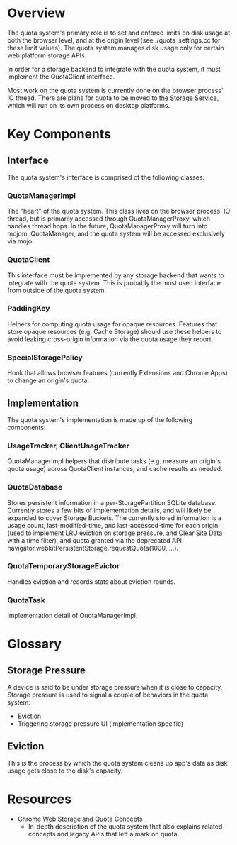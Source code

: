# Overview

The quota system's primary role is to set and enforce limits on disk usage at
both the browser level, and at the origin level (see ./quota_settings.cc for
these limit values). The quota system manages disk usage only for certain web
platform storage APIs.

In order for a storage backend to integrate with the quota system, it must
implement the QuotaClient interface.

Most work on the quota system is currently done on the browser process' IO
thread.  There are plans for quota to be moved to [the Storage
Service](https://docs.google.com/document/d/1v83XKVxnasgf2uNfb_Uc-rfhDa3-ynNP23yU2DWqshI/),
which will run on its own process on desktop platforms.

# Key Components
## Interface
The quota system's interface is comprised of the following classes:

### QuotaManagerImpl
The "heart" of the quota system. This class lives on the browser
process' IO thread, but is primarily accessed through QuotaManagerProxy, which
handles thread hops. In the future, QuotaManagerProxy will turn into
mojom::QuotaManager, and the quota system will be accessed exclusively via mojo.

### QuotaClient
This interface must be implemented by any storage backend that wants to
integrate with the quota system. This is probably the most used interface from
outside of the quota system.

### PaddingKey
Helpers for computing quota usage for opaque resources. Features that store
opaque resources (e.g. Cache Storage) should use these helpers to avoid
leaking cross-origin information via the quota usage they report.

### SpecialStoragePolicy
Hook that allows browser features (currently Extensions and Chrome Apps) to
change an origin's quota.

## Implementation
The quota system's implementation is made up of the following components:

### UsageTracker, ClientUsageTracker
QuotaManagerImpl helpers that distribute tasks (e.g. measure an origin's quota
usage) across QuotaClient instances, and cache results as needed.

### QuotaDatabase
Stores persistent information in a per-StoragePartition SQLite database.
Currently stores a few bits of implementation details, and will likely be
expanded to cover Storage Buckets. The currently stored information is a usage
count, last-modified-time, and last-accessed-time for each origin (used to
implement LRU eviction on storage pressure, and Clear Site Data with a time
filter), and quota granted via the deprecated API
navigator.webkitPersistentStorage.requestQuota(1000, ...).

### QuotaTemporaryStorageEvictor
Handles eviction and records stats about eviction rounds.

### QuotaTask
Implementation detail of QuotaManagerImpl.

# Glossary

## Storage Pressure
A device is said to be under storage pressure when it is close to capacity.
Storage pressure is used to signal a couple of behaviors in the quota system:
 - Eviction
 - Triggering storage pressure UI (implementation specific)

## Eviction
This is the process by which the quota system cleans up app's data as disk usage
gets close to the disk's capacity.

# Resources
 - [Chrome Web Storage and Quota Concepts](https://docs.google.com/document/d/19QemRTdIxYaJ4gkHYf2WWBNPbpuZQDNMpUVf8dQxj4U/)
   - In-depth description of the quota system that also explains related
     concepts and legacy APIs that left a mark on quota.
